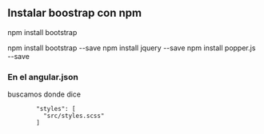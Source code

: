 ## Instalar boostrap con npm

npm install bootstrap

npm install bootstrap --save
npm install jquery --save
npm install popper.js --save


### En el angular.json

buscamos donde dice 

            "styles": [
              "src/styles.scss"
            ]